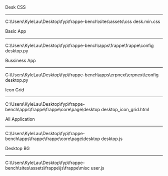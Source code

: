 Desk CSS
********
C:\Users\KyleLau\Desktop\fyp\frappe-bench\sites\assets\css
desk.min.css

Basic App
*********
C:\Users\KyleLau\Desktop\fyp\frappe-bench\apps\frappe\frappe\config
desktop.py

Bussiness App
*************
C:\Users\KyleLau\Desktop\fyp\frappe-bench\apps\erpnext\erpnext\config
desktop.py

Icon Grid
*********
C:\Users\KyleLau\Desktop\fyp\frappe-bench\apps\frappe\frappe\core\page\desktop
desktop_icon_grid.html

All Application
***************
C:\Users\KyleLau\Desktop\fyp\frappe-bench\apps\frappe\frappe\core\page\desktop
desktop.js

Desktop BG
**********
C:\Users\KyleLau\Desktop\fyp\frappe-bench\sites\assets\frappe\js\frappe\misc
user.js